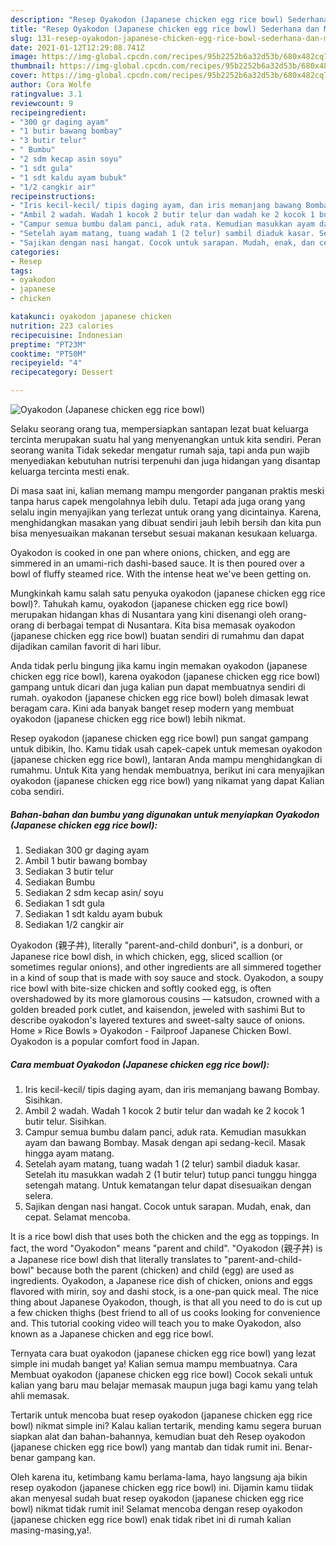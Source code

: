 ```yaml
---
description: "Resep Oyakodon (Japanese chicken egg rice bowl) Sederhana dan Mudah Dibuat"
title: "Resep Oyakodon (Japanese chicken egg rice bowl) Sederhana dan Mudah Dibuat"
slug: 131-resep-oyakodon-japanese-chicken-egg-rice-bowl-sederhana-dan-mudah-dibuat
date: 2021-01-12T12:29:08.741Z
image: https://img-global.cpcdn.com/recipes/95b2252b6a32d53b/680x482cq70/oyakodon-japanese-chicken-egg-rice-bowl-foto-resep-utama.jpg
thumbnail: https://img-global.cpcdn.com/recipes/95b2252b6a32d53b/680x482cq70/oyakodon-japanese-chicken-egg-rice-bowl-foto-resep-utama.jpg
cover: https://img-global.cpcdn.com/recipes/95b2252b6a32d53b/680x482cq70/oyakodon-japanese-chicken-egg-rice-bowl-foto-resep-utama.jpg
author: Cora Wolfe
ratingvalue: 3.1
reviewcount: 9
recipeingredient:
- "300 gr daging ayam"
- "1 butir bawang bombay"
- "3 butir telur"
- " Bumbu"
- "2 sdm kecap asin soyu"
- "1 sdt gula"
- "1 sdt kaldu ayam bubuk"
- "1/2 cangkir air"
recipeinstructions:
- "Iris kecil-kecil/ tipis daging ayam, dan iris memanjang bawang Bombay. Sisihkan."
- "Ambil 2 wadah. Wadah 1 kocok 2 butir telur dan wadah ke 2 kocok 1 butir telur. Sisihkan."
- "Campur semua bumbu dalam panci, aduk rata. Kemudian masukkan ayam dan bawang Bombay. Masak dengan api sedang-kecil. Masak hingga ayam matang."
- "Setelah ayam matang, tuang wadah 1 (2 telur) sambil diaduk kasar. Setelah itu masukkan wadah 2 (1 butir telur) tutup panci tunggu hingga setengah matang. Untuk kematangan telur dapat disesuaikan dengan selera."
- "Sajikan dengan nasi hangat. Cocok untuk sarapan. Mudah, enak, dan cepat. Selamat mencoba."
categories:
- Resep
tags:
- oyakodon
- japanese
- chicken

katakunci: oyakodon japanese chicken 
nutrition: 223 calories
recipecuisine: Indonesian
preptime: "PT23M"
cooktime: "PT50M"
recipeyield: "4"
recipecategory: Dessert

---
```



![Oyakodon (Japanese chicken egg rice bowl)](https://img-global.cpcdn.com/recipes/95b2252b6a32d53b/680x482cq70/oyakodon-japanese-chicken-egg-rice-bowl-foto-resep-utama.jpg)

Selaku seorang orang tua, mempersiapkan santapan lezat buat keluarga tercinta merupakan suatu hal yang menyenangkan untuk kita sendiri. Peran seorang  wanita Tidak sekedar mengatur rumah saja, tapi anda pun wajib menyediakan kebutuhan nutrisi terpenuhi dan juga hidangan yang disantap keluarga tercinta mesti enak.

Di masa  saat ini, kalian memang mampu mengorder panganan praktis meski tanpa harus capek mengolahnya lebih dulu. Tetapi ada juga orang yang selalu ingin menyajikan yang terlezat untuk orang yang dicintainya. Karena, menghidangkan masakan yang dibuat sendiri jauh lebih bersih dan kita pun bisa menyesuaikan makanan tersebut sesuai makanan kesukaan keluarga. 

Oyakodon is cooked in one pan where onions, chicken, and egg are simmered in an umami-rich dashi-based sauce. It is then poured over a bowl of fluffy steamed rice. With the intense heat we&#39;ve been getting on.

Mungkinkah kamu salah satu penyuka oyakodon (japanese chicken egg rice bowl)?. Tahukah kamu, oyakodon (japanese chicken egg rice bowl) merupakan hidangan khas di Nusantara yang kini disenangi oleh orang-orang di berbagai tempat di Nusantara. Kita bisa memasak oyakodon (japanese chicken egg rice bowl) buatan sendiri di rumahmu dan dapat dijadikan camilan favorit di hari libur.

Anda tidak perlu bingung jika kamu ingin memakan oyakodon (japanese chicken egg rice bowl), karena oyakodon (japanese chicken egg rice bowl) gampang untuk dicari dan juga kalian pun dapat membuatnya sendiri di rumah. oyakodon (japanese chicken egg rice bowl) boleh dimasak lewat beragam cara. Kini ada banyak banget resep modern yang membuat oyakodon (japanese chicken egg rice bowl) lebih nikmat.

Resep oyakodon (japanese chicken egg rice bowl) pun sangat gampang untuk dibikin, lho. Kamu tidak usah capek-capek untuk memesan oyakodon (japanese chicken egg rice bowl), lantaran Anda mampu menghidangkan di rumahmu. Untuk Kita yang hendak membuatnya, berikut ini cara menyajikan oyakodon (japanese chicken egg rice bowl) yang nikamat yang dapat Kalian coba sendiri.

<!--inarticleads1-->

##### Bahan-bahan dan bumbu yang digunakan untuk menyiapkan Oyakodon (Japanese chicken egg rice bowl):

1. Sediakan 300 gr daging ayam
1. Ambil 1 butir bawang bombay
1. Sediakan 3 butir telur
1. Sediakan  Bumbu
1. Sediakan 2 sdm kecap asin/ soyu
1. Sediakan 1 sdt gula
1. Sediakan 1 sdt kaldu ayam bubuk
1. Sediakan 1/2 cangkir air


Oyakodon (親子丼), literally &#34;parent-and-child donburi&#34;, is a donburi, or Japanese rice bowl dish, in which chicken, egg, sliced scallion (or sometimes regular onions), and other ingredients are all simmered together in a kind of soup that is made with soy sauce and stock. Oyakodon, a soupy rice bowl with bite-size chicken and softly cooked egg, is often overshadowed by its more glamorous cousins — katsudon, crowned with a golden breaded pork cutlet, and kaisendon, jeweled with sashimi But to describe oyakodon&#39;s layered textures and sweet-salty sauce of onions. Home » Rice Bowls » Oyakodon - Failproof Japanese Chicken Bowl. Oyakodon is a popular comfort food in Japan. 

<!--inarticleads2-->

##### Cara membuat Oyakodon (Japanese chicken egg rice bowl):

1. Iris kecil-kecil/ tipis daging ayam, dan iris memanjang bawang Bombay. Sisihkan.
1. Ambil 2 wadah. Wadah 1 kocok 2 butir telur dan wadah ke 2 kocok 1 butir telur. Sisihkan.
1. Campur semua bumbu dalam panci, aduk rata. Kemudian masukkan ayam dan bawang Bombay. Masak dengan api sedang-kecil. Masak hingga ayam matang.
1. Setelah ayam matang, tuang wadah 1 (2 telur) sambil diaduk kasar. Setelah itu masukkan wadah 2 (1 butir telur) tutup panci tunggu hingga setengah matang. Untuk kematangan telur dapat disesuaikan dengan selera.
1. Sajikan dengan nasi hangat. Cocok untuk sarapan. Mudah, enak, dan cepat. Selamat mencoba.


It is a rice bowl dish that uses both the chicken and the egg as toppings. In fact, the word &#34;Oyakodon&#34; means &#34;parent and child&#34;. &#34;Oyakodon (親子丼) is a Japanese rice bowl dish that literally translates to &#34;parent-and-child-bowl&#34; because both the parent (chicken) and child (egg) are used as ingredients. Oyakodon, a Japanese rice dish of chicken, onions and eggs flavored with mirin, soy and dashi stock, is a one-pan quick meal. The nice thing about Japanese Oyakodon, though, is that all you need to do is cut up a few chicken thighs (best friend to all of us cooks looking for convenience and. This tutorial cooking video will teach you to make Oyakodon, also known as a Japanese chicken and egg rice bowl. 

Ternyata cara buat oyakodon (japanese chicken egg rice bowl) yang lezat simple ini mudah banget ya! Kalian semua mampu membuatnya. Cara Membuat oyakodon (japanese chicken egg rice bowl) Cocok sekali untuk kalian yang baru mau belajar memasak maupun juga bagi kamu yang telah ahli memasak.

Tertarik untuk mencoba buat resep oyakodon (japanese chicken egg rice bowl) nikmat simple ini? Kalau kalian tertarik, mending kamu segera buruan siapkan alat dan bahan-bahannya, kemudian buat deh Resep oyakodon (japanese chicken egg rice bowl) yang mantab dan tidak rumit ini. Benar-benar gampang kan. 

Oleh karena itu, ketimbang kamu berlama-lama, hayo langsung aja bikin resep oyakodon (japanese chicken egg rice bowl) ini. Dijamin kamu tiidak akan menyesal sudah buat resep oyakodon (japanese chicken egg rice bowl) nikmat tidak rumit ini! Selamat mencoba dengan resep oyakodon (japanese chicken egg rice bowl) enak tidak ribet ini di rumah kalian masing-masing,ya!.

